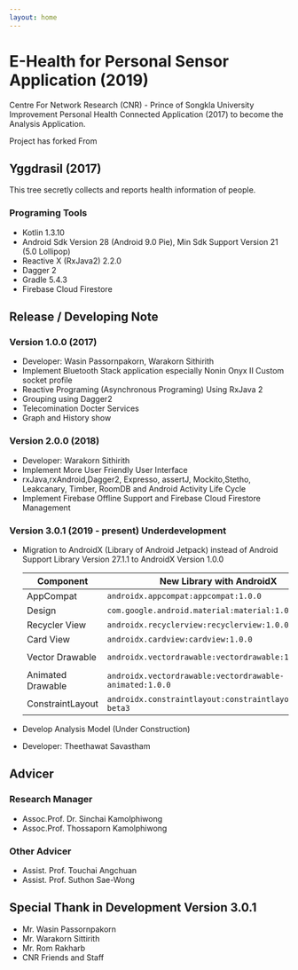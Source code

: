```yaml
---
layout: home
---
```

# E-Health for Personal Sensor Application (2019)

Centre For Network Research (CNR) - Prince of Songkla University Improvement Personal Health Connected Application (2017) to become the Analysis Application.

Project has forked  From
## Yggdrasil (2017)
This tree secretly collects and reports health information of people.

### Programing Tools
* Kotlin 1.3.10
* Android Sdk Version 28 (Android 9.0 Pie), Min Sdk Support Version 21 (5.0 Lollipop)
* Reactive X (RxJava2) 2.2.0
* Dagger 2
* Gradle 5.4.3
* Firebase Cloud Firestore


## Release / Developing Note

### Version 1.0.0 (2017)
- Developer: Wasin Passornpakorn, Warakorn Sithirith
- Implement Bluetooth Stack application especially Nonin Onyx II Custom socket profile
- Reactive Programing (Asynchronous Programing) Using RxJava 2
- Grouping using Dagger2
- Telecomination Docter Services
- Graph and History show

### Version 2.0.0 (2018)
- Developer: Warakorn Sithirith
- Implement More User Friendly User Interface
- rxJava,rxAndroid,Dagger2, Expresso, assertJ, Mockito,Stetho, Leakcanary, Timber, RoomDB and Android Activity Life Cycle
- Implement Firebase Offline Support and Firebase Cloud Firestore Management

### Version 3.0.1 (2019 - present) Underdevelopment
- Migration to AndroidX (Library of Android Jetpack) instead of Android Support Library Version 27.1.1 to AndroidX Version 1.0.0
    
    |Component |New Library with AndroidX|Old Library|
    |---|---|---|
    |AppCompat|`androidx.appcompat:appcompat:1.0.0`|`com.android.support:appcompat-v7:27.1.1`|
    |Design|`com.google.android.material:material:1.0.0`|`com.android.support:design:27.1.1`|
    |Recycler View|`androidx.recyclerview:recyclerview:1.0.0`|`com.android.support:recyclerview-v7:27.1.1`|
    |Card View|`androidx.cardview:cardview:1.0.0`|`com.android.support:cardview-v7:27.1.1`|
    |Vector Drawable|`androidx.vectordrawable:vectordrawable:1.0.0`|`com.android.support:support-vector-drawable:27.1.1`|
    |Animated Drawable|`androidx.vectordrawable:vectordrawable-animated:1.0.0`|`com.android.support:animated-vector-drawable:27.1.1`|
    |ConstraintLayout|`androidx.constraintlayout:constraintlayout:2.0.0-beta3`|`com.android.support.constraint:constraint-layout:1.1.2`|

- Develop Analysis Model (Under Construction)
- Developer: Theethawat Savastham

## Advicer
### Research Manager
- Assoc.Prof. Dr. Sinchai Kamolphiwong
- Assoc.Prof. Thossaporn Kamolphiwong
### Other Advicer
- Assist. Prof. Touchai Angchuan
- Assist. Prof. Suthon Sae-Wong

## Special Thank in Development Version 3.0.1
- Mr. Wasin Passornpakorn
- Mr. Warakorn Sittirith
- Mr. Rom Rakharb
- CNR Friends and Staff

